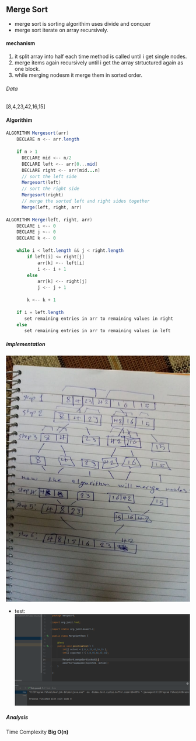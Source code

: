 ## Merge Sort
- merge sort is sorting algorithim uses divide and conquer
- merge sort iterate on array recursively.

#### mechanism
1. it split array into half each time method is called until i get single nodes.
2. merge items again recursively until i get the array strtuctured again as one block.
3. while merging nodesm it merge them in sorted order.

###### Data
[8,4,23,42,16,15]

#### Algorithim
```java
ALGORITHM Mergesort(arr)
    DECLARE n <-- arr.length
           
    if n > 1
      DECLARE mid <-- n/2
      DECLARE left <-- arr[0...mid]
      DECLARE right <-- arr[mid...n]
      // sort the left side
      Mergesort(left)
      // sort the right side
      Mergesort(right)
      // merge the sorted left and right sides together
      Merge(left, right, arr)

ALGORITHM Merge(left, right, arr)
    DECLARE i <-- 0
    DECLARE j <-- 0
    DECLARE k <-- 0

    while i < left.length && j < right.length
        if left[i] <= right[j]
            arr[k] <-- left[i]
            i <-- i + 1
        else
            arr[k] <-- right[j]
            j <-- j + 1
            
        k <-- k + 1

    if i = left.length
       set remaining entries in arr to remaining values in right
    else
       set remaining entries in arr to remaining values in left

```
##### implementation
![merge sort](merge-sort.jpeg)

- test:
  ![merge tests](test_merge_sort.png)
##### Analysis
Time Complexity **Big O(n)**